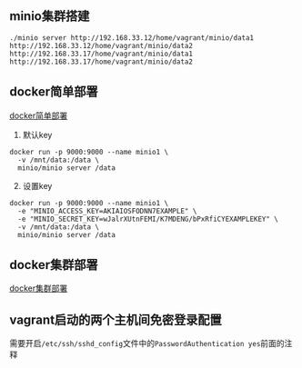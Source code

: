 ## minio集群搭建
```shell script
./minio server http://192.168.33.12/home/vagrant/minio/data1 http://192.168.33.12/home/vagrant/minio/data2 http://192.168.33.17/home/vagrant/minio/data1 http://192.168.33.17/home/vagrant/minio/data2
```

## docker简单部署
[docker简单部署](https://docs.min.io/docs/minio-docker-quickstart-guide.html)
1. 默认key
```shell script
docker run -p 9000:9000 --name minio1 \
  -v /mnt/data:/data \
  minio/minio server /data
```
2. 设置key
```shell script
docker run -p 9000:9000 --name minio1 \
  -e "MINIO_ACCESS_KEY=AKIAIOSFODNN7EXAMPLE" \
  -e "MINIO_SECRET_KEY=wJalrXUtnFEMI/K7MDENG/bPxRfiCYEXAMPLEKEY" \
  -v /mnt/data:/data \
  minio/minio server /data
```

## docker集群部署
[docker集群部署](https://docs.min.io/docs/distributed-minio-quickstart-guide.html)

## vagrant启动的两个主机间免密登录配置
需要开启`/etc/ssh/sshd_config`文件中的`PasswordAuthentication yes`前面的注释